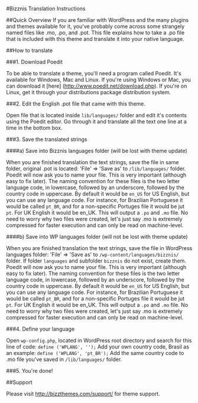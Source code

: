 #Bizznis Translation Instructions

##Quick Overview
	If you are familiar with WordPress and the many plugins and themes available for it, 
	you've probably come across some strangely named files like .mo, .po, and .pot. 
	This file explains how to take a .po file that is included with this theme and 
	translate it into your native language.

##How to translate

###1. Download Poedit

To be able to translate a theme, you'll need a program called Poedit. It's available for Windows, Mac and Linux. If you're using Windows or Mac, you can download it [here] (http://www.poedit.net/download.php). If you're on Linux, get it through your distributions package distribution system.

###2. Edit the English .pot file that came with this theme.

Open file that is located inside `lib/languages/` folder and edit it's contents using the Poedit editor. Go through it and translate all the text one line at a time in the bottom box.

###3. Save the translated strings

####a) Save into Bizznis languages folder (will be lost with theme update)

When you are finished translation the text strings, save the file in same folder, original .pot is located: 'File' => 'Save as' to `/lib/languages/` folder. Poedit will now ask you to name your file. This is very important (although easy to fix later). The naming convention for these files is the two letter language code, in lowercase, followed by an underscore, followed by the country code in uppercase. By default it would be `en_US` for US English, but you can use any language code. For instance, for Brazilian Portuguese it would be called `pt_BR`, and for a non-specific Portuges file it would be jut `pt`. For UK English it would be en_UK. This will output a `.po` and `.mo` file. No need to worry why two files were created, let's just say .mo is extremely compressed for faster execution and can only be read on machine-level.

####b) Save into WP languages folder (will not be lost with theme update)

When you are finished translation the text strings, save the file in WordPress languages folder: 'File' => 'Save as' to `/wp-content/languages/bizznis/` folder. If folder `languages` and subfolder `bizznis` do not exist, create them. Poedit will now ask you to name your file. This is very important (although easy to fix later). The naming convention for these files is the two letter language code, in lowercase, followed by an underscore, followed by the country code in uppercase. By default it would be `en_US` for US English, but you can use any language code. For instance, for Brazilian Portuguese it would be called `pt_BR`, and for a non-specific Portuges file it would be jut `pt`. For UK English it would be en_UK. This will output a `.po` and `.mo` file. No need to worry why two files were created, let's just say .mo is extremely compressed for faster execution and can only be read on machine-level.

###4. Define your language

Open `wp-config.php`, located in WordPress root directory and search for this line of code: `define ('WPLANG', '');`
Add your own country code, Brasil as an example: `define ('WPLANG', 'pt_BR');`
Add the same country code to .mo file you've saved in `/lib/languages/` folder.

###5. You're done!

##Support

Please visit http://bizzthemes.com/support/ for theme support.
